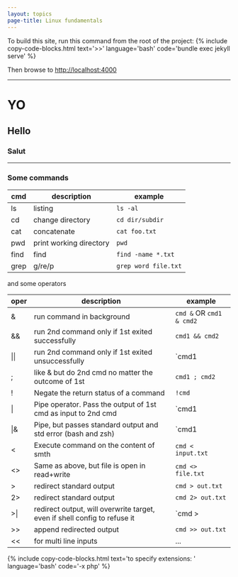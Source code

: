 ```yaml
---
layout: topics
page-title: Linux fundamentals
---
```

To build this site, run this command from the root of the project:
{% include copy-code-blocks.html text='>>' language='bash' code='bundle exec jekyll serve' %}

Then browse to [http://localhost:4000](http://localhost:4000)

---

# YO
## Hello
### Salut

---

### Some commands 

| cmd  | description             | example            |
|------|-------------------------|--------------------|
| ls   | listing                 | `ls -al`             |
| cd   | change directory        | `cd dir/subdir`      |
| cat  | concatenate             | `cat foo.txt`        |
| pwd  | print working directory | `pwd`                |
| find | find                    | `find -name *.txt`   |
| grep | g/re/p                  | `grep word file.txt` |

and some operators 

| oper         | description                                                   | example            |
|--------------|---------------------------------------------------------------|--------------------|
| &            | run command in background                                     | `cmd &` OR `cmd1 & cmd2` |
| &&           | run 2nd command only if 1st exited successfully               | `cmd1 && cmd2` |
| &#124;&#124; |run 2nd command only if 1st exited unsuccessfully              | `cmd1 || cmd2` |
| ;            | like & but do 2nd cmd no matter the outcome of 1st            | `cmd1 ; cmd2` |
| !            | Negate the return status of a command                         | `!cmd` |
| &#124;       | Pipe operator. Pass the output of 1st cmd as input to 2nd cmd | `cmd1 | cmd2` |
| &#124;&      | Pipe, but passes standard output and std error (bash and zsh) | `cmd1 |& cmd2` |
| &lt;         | Execute command on the content of smth                        | `cmd < input.txt` |
| &lt;&gt;     | Same as above, but file is open in read+write                 | `cmd <> file.txt` |
| &gt;         | redirect standard output                                      | `cmd > out.txt` |
| 2&gt;        | redirect standard output                                      | `cmd 2> out.txt` |
| &gt;&#124;   | redirect output, will overwrite target, even if shell config to refuse it | `cmd >| out.txt` |
| &gt;&gt;     | append redirected output                                      | `cmd >> out.txt` |
| &lt;&lt;     |for multi line inputs                                          | ... |


{% include copy-code-blocks.html text='to specify extensions: ' language='bash' code='-x php' %}
